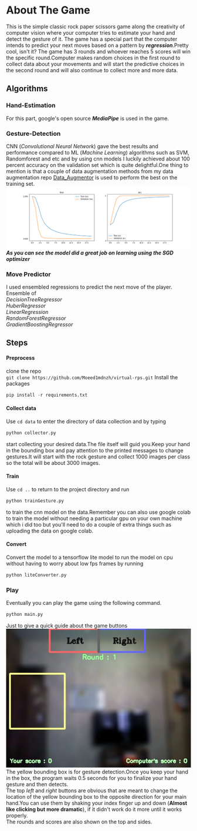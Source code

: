 # About The Game
This is the simple classic rock paper scissors game along the creativity of computer vision where your computer tries to estimate your hand and detect the gesture of it.
The game has a special part that the computer intends to predict your next moves based on a pattern by ***regression***.Pretty cool, isn't it?
The game has 3 rounds and whoever reaches 5 scores will win the specific round.Computer makes random choices in the first round to collect data about your movements and
will start the predictive choices in the second round and will also continue to collect more and more data.

## Algorithms
### Hand-Estimation
For this part, google's open source ***MediaPipe*** is used in the game.
### Gesture-Detection
CNN (*Convolutional Neural Network*) gave the best results and performance compared to ML (*Machine Learning*) algorithms such as SVM, Randomforest and etc and by using 
cnn models I luckily achieved about 100 percent accuracy on the validation set which is quite delightful.One thing to mention is that a couple of data augmentation methods from my
data augmentation repo <a href="https://github.com/Moeed1mdnzh/Data-Augmentor">Data_Augmentor</a> is used to perform the best on the training set.
![](https://github.com/Moeed1mdnzh/virtual-rps/blob/main/images/performance.png)
***As you can see the model did a great job on learning using the SGD optimizer***

### Move Predictor
I used ensembled regressions to predict the next move of the player. <br /> Ensemble of <br /> *DecisionTreeRegressor* 
<br /> *HuberRegressor* <br /> *LinearRegression* <br /> *RandomForestRegressor* 
<br />*GradientBoostingRegressor*

## Steps
#### Preprocess
clone the repo <br />
`git clone https://github.com/Moeed1mdnzh/virtual-rps.git`
Install the packages 
```python
pip install -r requirements.txt 
``` 
#### Collect data
Use `cd data` to enter the directory of data collection and by typing 
```python
python collector.py
``` 
start collecting your desired data.The file itself will
guid you.Keep your hand in the bounding box and pay attention to the printed messages to change gestures.It will start with the rock gesture and collect
1000 images per class so the total will be about 3000 images.
#### Train
Use `cd ..` to return to the project directory and run 
```python
python trainGesture.py
``` 
to train the cnn model on the data.Remember you can also use google colab to train the model without needing a particular gpu on your own machine which i did too but you'll need
to do a couple of extra things such as uploading the data on google colab.
#### Convert
Convert the model to a tensorflow lite model to run the model on cpu without having to worry about low fps frames by running
```python
python liteConverter.py
``` 
### Play
Eventually you can play the game using the following command.
```python
python main.py
``` 
Just to give a quick guide about the game buttons <br />
![](https://github.com/Moeed1mdnzh/virtual-rps/blob/main/images/help.jpg) <br />
The yellow bounding box is for gesture detection.Once you keep your hand in the box, the program waits 0.5 seconds for you to finalize your hand gesture and then detects.<br />
The top *left* and *right* buttons are obvious that are meant to change the location of the yellow bounding box to the opposite direction for your main hand.You can use them
by shaking your index finger up and down (**Almost like clicking but more dramatic**), if it didn't work do it more until it works properly.<br />
The rounds and scores are also shown
on the top and sides.

